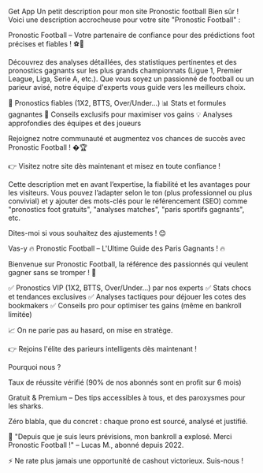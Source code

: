 

Get App
Un petit description pour mon site Pronostic football
Bien sûr ! Voici une description accrocheuse pour votre site "Pronostic Football" :

Pronostic Football – Votre partenaire de confiance pour des prédictions foot précises et fiables ! ⚽🔮

Découvrez des analyses détaillées, des statistiques pertinentes et des pronostics gagnants sur les plus grands championnats (Ligue 1, Premier League, Liga, Serie A, etc.). Que vous soyez un passionné de football ou un parieur avisé, notre équipe d'experts vous guide vers les meilleurs choix.

🎯 Pronostics fiables (1X2, BTTS, Over/Under…)
📊 Stats et formules gagnantes
📢 Conseils exclusifs pour maximiser vos gains
💡 Analyses approfondies des équipes et des joueurs

Rejoignez notre communauté et augmentez vos chances de succès avec Pronostic Football ! �🏆

👉 Visitez notre site dès maintenant et misez en toute confiance !

Cette description met en avant l’expertise, la fiabilité et les avantages pour les visiteurs. Vous pouvez l’adapter selon le ton (plus professionnel ou plus convivial) et y ajouter des mots-clés pour le référencement (SEO) comme "pronostics foot gratuits", "analyses matches", "paris sportifs gagnants", etc.

Dites-moi si vous souhaitez des ajustements ! 😊

Vas-y
🔥 Pronostic Football – L'Ultime Guide des Paris Gagnants ! 🔥

Bienvenue sur Pronostic Football, la référence des passionnés qui veulent gagner sans se tromper ! 🚀

✅ Pronostics VIP (1X2, BTTS, Over/Under…) par nos experts
✅ Stats chocs et tendances exclusives
✅ Analyses tactiques pour déjouer les cotes des bookmakers
✅ Conseils pro pour optimiser tes gains (même en bankroll limitée)

📈 On ne parie pas au hasard, on mise en stratège.

👉 Rejoins l'élite des parieurs intelligents dès maintenant !

Pourquoi nous ?

Taux de réussite vérifié (90% de nos abonnés sont en profit sur 6 mois)

Gratuit & Premium – Des tips accessibles à tous, et des paroxysmes pour les sharks.

Zéro blabla, que du concret : chaque prono est sourcé, analysé et justifié.

💬 "Depuis que je suis leurs prévisions, mon bankroll a explosé. Merci Pronostic Football !" – Lucas M., abonné depuis 2022.

⚡ Ne rate plus jamais une opportunité de cashout victorieux. Suis-nous !
